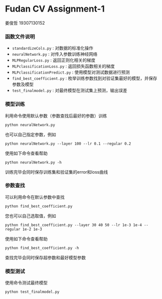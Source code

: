 # Fudan CV Assignment-1

姜俊哲 19307130152

### 函数文件说明

- `standardizeCols.py` : 对数据的标准化操作
- `neuralNetwork.py` : 对传入参数训练神经网络
- `MLPRegularLoss.py` : 返回正则化相关的梯度
- `MLPclassificationLoss.py` : 返回损失函数相关的梯度
- `MLPclassificationPredict.py` : 使用模型对测试数据进行预测
- `find_best_coefficient.py` : 枚举训练参数找到对验证集最好的模型，并保存参数及模型
- `test_finalmodel.py` : 对最终模型在测试集上预测，输出误差

### 模型训练

利用命令使用默认参数（参数查找后最好的参数）训练

```shell
python neuralNetwork.py
```

也可以自己指定参数，例如

```shell
python neuralNetwork.py --layer 100 --lr 0.1 --regular 0.2
```

使用如下命令查看帮助

```shell
python neuralNetwork.py -h
```

训练完毕会同时保存训练集和验证集的error和loss曲线

### 参数查找

可以利用命令在默认参数中查找

```shell
python find_best_coefficient.py
```

您也可以自己选取值，例如

```shell
python find_best_coefficient.py --layer 30 40 50 --lr 1e-3 1e-4 --regular 1e-2 1e-3
```

使用如下命令查看帮助

```shell
python find_best_coefficient.py -h
```

查找完毕会同时保存超参数和最好模型参数

### 模型测试

使用命令测试最终模型

```shell
python test_finalmodel.py
```

